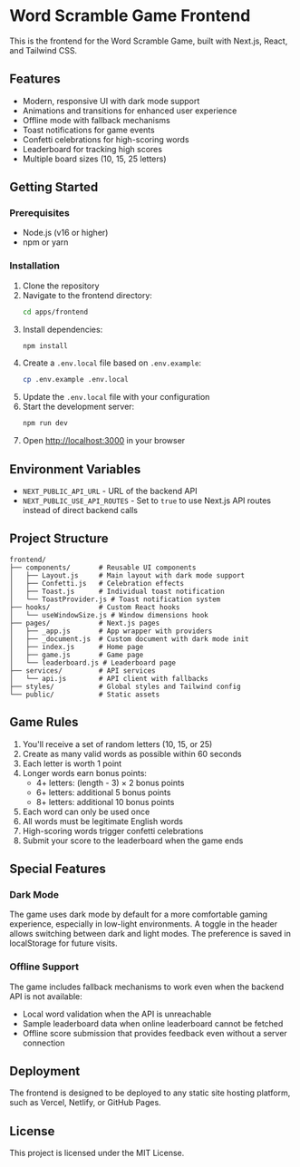 # Word Scramble Game Frontend

This is the frontend for the Word Scramble Game, built with Next.js, React, and Tailwind CSS.

## Features

- Modern, responsive UI with dark mode support
- Animations and transitions for enhanced user experience
- Offline mode with fallback mechanisms
- Toast notifications for game events
- Confetti celebrations for high-scoring words
- Leaderboard for tracking high scores
- Multiple board sizes (10, 15, 25 letters)

## Getting Started

### Prerequisites

- Node.js (v16 or higher)
- npm or yarn

### Installation

1. Clone the repository
2. Navigate to the frontend directory:
   ```bash
   cd apps/frontend
   ```
3. Install dependencies:
   ```bash
   npm install
   ```
4. Create a `.env.local` file based on `.env.example`:
   ```bash
   cp .env.example .env.local
   ```
5. Update the `.env.local` file with your configuration
6. Start the development server:
   ```bash
   npm run dev
   ```
7. Open [http://localhost:3000](http://localhost:3000) in your browser

## Environment Variables

- `NEXT_PUBLIC_API_URL` - URL of the backend API
- `NEXT_PUBLIC_USE_API_ROUTES` - Set to `true` to use Next.js API routes instead of direct backend calls

## Project Structure

```
frontend/
├── components/       # Reusable UI components
│   ├── Layout.js     # Main layout with dark mode support
│   ├── Confetti.js   # Celebration effects
│   ├── Toast.js      # Individual toast notification
│   └── ToastProvider.js # Toast notification system
├── hooks/            # Custom React hooks
│   └── useWindowSize.js # Window dimensions hook
├── pages/            # Next.js pages
│   ├── _app.js       # App wrapper with providers
│   ├── _document.js  # Custom document with dark mode init
│   ├── index.js      # Home page
│   ├── game.js       # Game page
│   └── leaderboard.js # Leaderboard page
├── services/         # API services
│   └── api.js        # API client with fallbacks
├── styles/           # Global styles and Tailwind config
└── public/           # Static assets
```

## Game Rules

1. You'll receive a set of random letters (10, 15, or 25)
2. Create as many valid words as possible within 60 seconds
3. Each letter is worth 1 point
4. Longer words earn bonus points:
   - 4+ letters: (length - 3) × 2 bonus points
   - 6+ letters: additional 5 bonus points
   - 8+ letters: additional 10 bonus points
5. Each word can only be used once
6. All words must be legitimate English words
7. High-scoring words trigger confetti celebrations
8. Submit your score to the leaderboard when the game ends

## Special Features

### Dark Mode

The game uses dark mode by default for a more comfortable gaming experience, especially in low-light environments. A toggle in the header allows switching between dark and light modes. The preference is saved in localStorage for future visits.

### Offline Support

The game includes fallback mechanisms to work even when the backend API is not available:

- Local word validation when the API is unreachable
- Sample leaderboard data when online leaderboard cannot be fetched
- Offline score submission that provides feedback even without a server connection

## Deployment

The frontend is designed to be deployed to any static site hosting platform, such as Vercel, Netlify, or GitHub Pages.

## License

This project is licensed under the MIT License.
